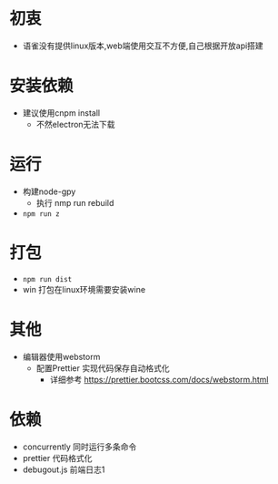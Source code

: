 # 初衷
- 语雀没有提供linux版本,web端使用交互不方便,自己根据开放api搭建
# 安装依赖
- 建议使用cnpm install 
  - 不然electron无法下载
# 运行
- 构建node-gpy
  - 执行 nmp run rebuild
- `npm run z`
# 打包
- `npm run dist`
- win 打包在linux环境需要安装wine
# 其他
- 编辑器使用webstorm 
  - 配置Prettier  实现代码保存自动格式化
    - 详细参考 https://prettier.bootcss.com/docs/webstorm.html
# 依赖
- concurrently 同时运行多条命令
- prettier 代码格式化
- debugout.js 前端日志1
